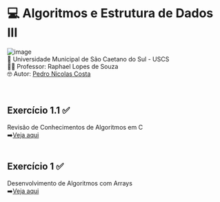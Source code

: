 # 💻 Algoritmos e Estrutura de Dados III <br>
![image](https://github.com/user-attachments/assets/3348422b-b44a-4295-9a71-9e33908ce3ce)<br>
🏫 Universidade Municipal de São Caetano do Sul - USCS<br>
👨‍🏫 Professor: Raphael Lopes de Souza<br>
🤓 Autor: <a href="https://github.com/pedronicolascosta">Pedro Nicolas Costa</a><br>
<br><br>
## Exercício 1.1 ✅<br>
Revisão de Conhecimentos de Algoritmos em C<br>
➡️<a href="#">Veja aqui</a><br><br>
## Exercício 1 ✅<br>
Desenvolvimento de Algoritmos com Arrays<br>
➡️<a href="#">Veja aqui</a><br><br>
